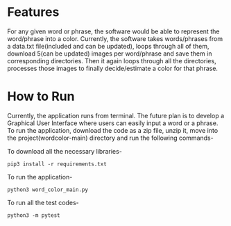 # Features
For any given word or phrase, the software would be able to represent the word/phrase into a color. Currently, the software takes words/phrases from a data.txt file(included and can be updated), loops through all of them, download 5(can be updated) images per word/phrase and save them in corresponding directories. Then it again loops through all the directories, processes those images to finally decide/estimate a color for that phrase.

# How to Run
Currently, the application runs from terminal. The future plan is to develop a Graphical User Interface where users can easily input a word or a phrase. To run the application, download the code as a zip file, unzip it, move into the project(wordcolor-main) directory and run the following commands-

To download all the necessary libraries-
```
pip3 install -r requirements.txt
```
To run the application-
```
python3 word_color_main.py
```
To run all the test codes-
```
python3 -m pytest
```
